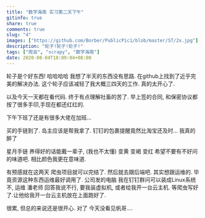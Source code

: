 ```yaml
---
title: "数字海南 实习第二天下午"
gitinfo: true
share: true
comments: true
slug: "4"
images: ["https://github.com/Borber/PublicPic1/blob/master/ST/2x.jpg"] 
description: "轮子!轮子!轮子!"
tags: ["爬虫", "scrapy", "数字海南"]
date: 2020-08-04T18:09:04+08:00
---
```


轮子是个好东西! 哈哈哈哈 我想了半天的东西没有思路. 在github上找到了近乎完美的解决办法. 这个轮子应该减轻了我大概三四天的工作. 真的太开心了.

以及今天一天都在看代码. 终于有点理解社畜的苦了. 早上签的合同, 和保密协议都按了很多手印,手现在都还红红的.

下午下班了还是有很多大佬在加班… 

买的手链到了. 岛主应该是帮我拿了. 钉钉的包裹提醒竟然比淘宝还及时… 我真的醉了

星月手链 养得好的话能戴一辈子, (我也不太懂) 变黄 变褐 变红 希望不要有不好问的味道吧. 相比颜色我更在意味道.

有预感就在这两天 爬虫项目就可以完结了. 然后就去跟后端吧. 其实想跟运维的. 毕竟资源这种东西运维最好调用了. 公司发的电脑 我在钉钉群问可以装成Linux系统不, 运维 潘老师 回答我说不行, 要我装虚拟机, 或者给我开一台云主机. 等爬虫写好了.让他给我开一台云主机放在上面跑好了.

很累, 但总的来说还是很开心. 对了 今天没看见帆哥….  



